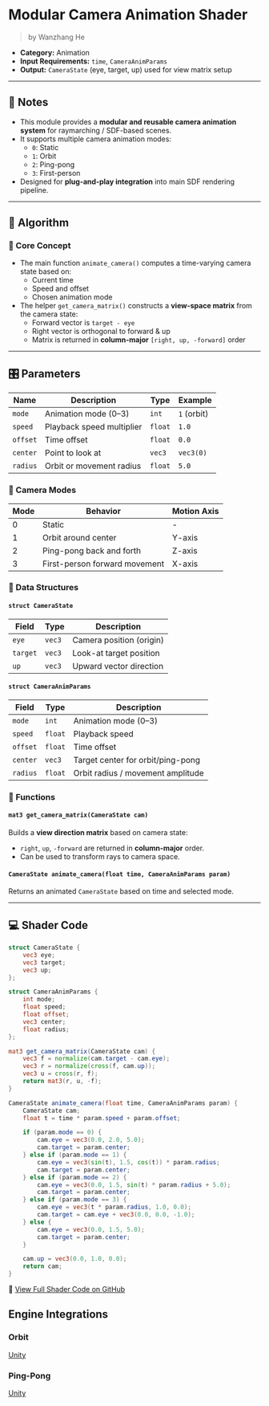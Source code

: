 <div class="container">
    <h1 class="main-heading">Modular Camera Animation Shader</h1>
    <blockquote class="author">by Wanzhang He</blockquote>
</div>

- **Category:** Animation
- **Input Requirements:** `time`, `CameraAnimParams`  
- **Output:** `CameraState` (eye, target, up) used for view matrix setup  

---

## 📌 Notes

- This module provides a **modular and reusable camera animation system** for raymarching / SDF-based scenes.  
- It supports multiple camera animation modes:  
  - `0`: Static  
  - `1`: Orbit  
  - `2`: Ping-pong  
  - `3`: First-person  
- Designed for **plug-and-play integration** into main SDF rendering pipeline.

---

## 🧠 Algorithm
### 🔄 Core Concept

- The main function `animate_camera()` computes a time-varying camera state based on:  
  - Current time  
  - Speed and offset  
  - Chosen animation mode  
- The helper `get_camera_matrix()` constructs a **view-space matrix** from the camera state:
  - Forward vector is `target - eye`
  - Right vector is orthogonal to forward & up
  - Matrix is returned in **column-major** `[right, up, -forward]` order

---

## 🎛️ Parameters

| Name       | Description                         | Type     | Example            |
|------------|-------------------------------------|----------|---------------------|
| `mode`     | Animation mode (0–3)                | `int`    | `1` (orbit)         |
| `speed`    | Playback speed multiplier           | `float`  | `1.0`               |
| `offset`   | Time offset                         | `float`  | `0.0`               |
| `center`   | Point to look at                    | `vec3`   | `vec3(0)`           |
| `radius`   | Orbit or movement radius            | `float`  | `5.0`               |

### 🧭 Camera Modes

| Mode | Behavior                       | Motion Axis    |
|------|--------------------------------|----------------|
| 0    | Static                         | -              |
| 1    | Orbit around center            | Y-axis         |
| 2    | Ping-pong back and forth       | Z-axis         |
| 3    | First-person forward movement  | X-axis         |

### 🧱 Data Structures

#### `struct CameraState`

| Field     | Type   | Description               |
|-----------|--------|---------------------------|
| `eye`     | `vec3` | Camera position (origin)  |
| `target`  | `vec3` | Look-at target position   |
| `up`      | `vec3` | Upward vector direction   |

#### `struct CameraAnimParams`

| Field     | Type    | Description                         |
|-----------|---------|-------------------------------------|
| `mode`    | `int`   | Animation mode (0–3)                |
| `speed`   | `float` | Playback speed                      |
| `offset`  | `float` | Time offset                         |
| `center`  | `vec3`  | Target center for orbit/ping-pong   |
| `radius`  | `float` | Orbit radius / movement amplitude   |

### 📐 Functions

#### `mat3 get_camera_matrix(CameraState cam)`

Builds a **view direction matrix** based on camera state:  
- `right`, `up`, `-forward` are returned in **column-major** order.  
- Can be used to transform rays to camera space.

#### `CameraState animate_camera(float time, CameraAnimParams param)`

Returns an animated `CameraState` based on time and selected mode.

---
## 💻 Shader Code
```glsl
struct CameraState {
    vec3 eye;
    vec3 target;
    vec3 up;
};

struct CameraAnimParams {
    int mode;
    float speed;
    float offset;
    vec3 center;
    float radius;
};

mat3 get_camera_matrix(CameraState cam) {
    vec3 f = normalize(cam.target - cam.eye);
    vec3 r = normalize(cross(f, cam.up));
    vec3 u = cross(r, f);
    return mat3(r, u, -f);
}

CameraState animate_camera(float time, CameraAnimParams param) {
    CameraState cam;
    float t = time * param.speed + param.offset;

    if (param.mode == 0) {
        cam.eye = vec3(0.0, 2.0, 5.0);
        cam.target = param.center;
    } else if (param.mode == 1) {
        cam.eye = vec3(sin(t), 1.5, cos(t)) * param.radius;
        cam.target = param.center;
    } else if (param.mode == 2) {
        cam.eye = vec3(0.0, 1.5, sin(t) * param.radius + 5.0);
        cam.target = param.center;
    } else if (param.mode == 3) {
        cam.eye = vec3(t * param.radius, 1.0, 0.0);
        cam.target = cam.eye + vec3(0.0, 0.0, -1.0);
    } else {
        cam.eye = vec3(0.0, 1.5, 5.0);
        cam.target = param.center;
    }

    cam.up = vec3(0.0, 1.0, 0.0);
    return cam;
}
```
🔗 [View Full Shader Code on GitHub](https://github.com/friedaxvictoria/procedural_shader_framework/blob/main/shaders/shaders/animation/camera_anim.glsl)

## Engine Integrations

### Orbit

<div class="button-row">
  <a class="custom-button md-button" href="../../../../engines/unity/camera/cameraRotation">Unity</a>
</div>

### Ping-Pong

<div class="button-row">
  <a class="custom-button md-button" href="../../../../engines/unity/camera/cameraBackAndForth">Unity</a>
</div>
